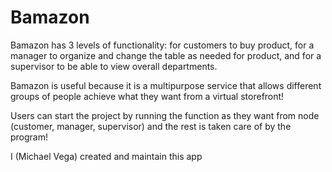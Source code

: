 # Bamazon

Bamazon has 3 levels of functionality: for customers to buy product, for a manager to organize and change the table as needed for product, and for a supervisor to be able to view overall departments.

Bamazon is useful because it is a multipurpose service that allows different groups of people achieve what they want from a virtual storefront!

Users can start the project by running the function as they want from node (customer, manager, supervisor) and the rest is taken care of by the program!

I (Michael Vega) created and maintain this app 